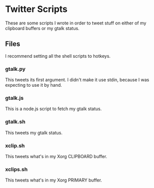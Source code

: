 Twitter Scripts
===============
These are some scripts I wrote in order to tweet stuff on either of my clipboard buffers or my gtalk status.

## Files

I recommend setting all the shell scripts to hotkeys.

### gtalk.py

This tweets its first argument. I didn't make it use stdin, because I was expecting to use it by hand.

### gtalk.js

This is a node.js script to fetch my gtalk status.

### gtalk.sh

This tweets my gtalk status.

### xclip.sh

This tweets what's in my Xorg CLIPBOARD buffer.

### xclips.sh

This tweets what's in my Xorg PRIMARY buffer.
